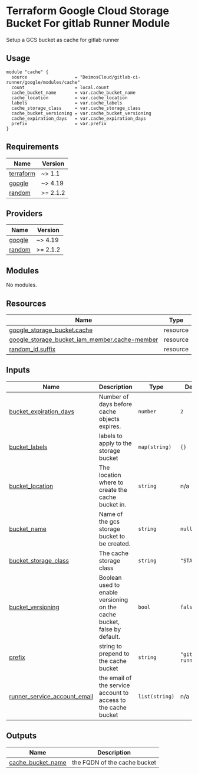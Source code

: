 # Terraform Google Cloud Storage Bucket For gitlab Runner Module

Setup a GCS bucket as cache for gitlab runner

## Usage

```
module "cache" {
  source                  = "DeimosCloud/gitlab-ci-runner/google/modules/cache"
  count                   = local.count
  cache_bucket_name       = var.cache_bucket_name
  cache_location          = var.cache_location
  labels                  = var.cache_labels
  cache_storage_class     = var.cache_storage_class
  cache_bucket_versioning = var.cache_bucket_versioning
  cache_expiration_days   = var.cache_expiration_days
  prefix                  = var.prefix
}

```

<!-- BEGIN_TF_DOCS -->
## Requirements

| Name | Version |
|------|---------|
| <a name="requirement_terraform"></a> [terraform](#requirement\_terraform) | ~> 1.1 |
| <a name="requirement_google"></a> [google](#requirement\_google) | ~> 4.19 |
| <a name="requirement_random"></a> [random](#requirement\_random) | >= 2.1.2 |

## Providers

| Name | Version |
|------|---------|
| <a name="provider_google"></a> [google](#provider\_google) | ~> 4.19 |
| <a name="provider_random"></a> [random](#provider\_random) | >= 2.1.2 |

## Modules

No modules.

## Resources

| Name | Type |
|------|------|
| [google_storage_bucket.cache](https://registry.terraform.io/providers/hashicorp/google/latest/docs/resources/storage_bucket) | resource |
| [google_storage_bucket_iam_member.cache-member](https://registry.terraform.io/providers/hashicorp/google/latest/docs/resources/storage_bucket_iam_member) | resource |
| [random_id.suffix](https://registry.terraform.io/providers/hashicorp/random/latest/docs/resources/id) | resource |

## Inputs

| Name | Description | Type | Default | Required |
|------|-------------|------|---------|:--------:|
| <a name="input_bucket_expiration_days"></a> [bucket\_expiration\_days](#input\_bucket\_expiration\_days) | Number of days before cache objects expires. | `number` | `2` | no |
| <a name="input_bucket_labels"></a> [bucket\_labels](#input\_bucket\_labels) | labels to apply to the storage bucket | `map(string)` | `{}` | no |
| <a name="input_bucket_location"></a> [bucket\_location](#input\_bucket\_location) | The location where to create the cache bucket in. | `string` | n/a | yes |
| <a name="input_bucket_name"></a> [bucket\_name](#input\_bucket\_name) | Name of the gcs storage bucket to be created. | `string` | `null` | no |
| <a name="input_bucket_storage_class"></a> [bucket\_storage\_class](#input\_bucket\_storage\_class) | The cache storage class | `string` | `"STANDARD"` | no |
| <a name="input_bucket_versioning"></a> [bucket\_versioning](#input\_bucket\_versioning) | Boolean used to enable versioning on the cache bucket, false by default. | `bool` | `false` | no |
| <a name="input_prefix"></a> [prefix](#input\_prefix) | string to prepend to the cache bucket | `string` | `"gitlab-runner"` | no |
| <a name="input_runner_service_account_email"></a> [runner\_service\_account\_email](#input\_runner\_service\_account\_email) | the email of the service account to access to the cache bucket | `list(string)` | n/a | yes |

## Outputs

| Name | Description |
|------|-------------|
| <a name="output_cache_bucket_name"></a> [cache\_bucket\_name](#output\_cache\_bucket\_name) | the FQDN of the cache bucket |
<!-- END_TF_DOCS -->